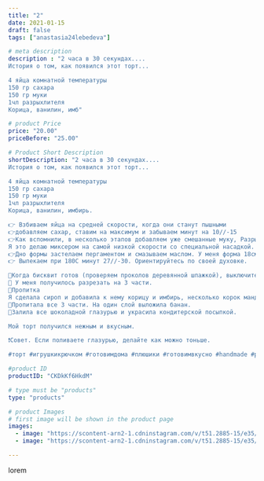 ```yaml
---
title: "2"
date: 2021-01-15
draft: false
tags: ["anastasia24lebedeva"]

# meta description
description : "2 часа в 30 секундах....
История о том, как появился этот торт... 

4 яйца комнатной температуры
150 гр сахара
150 гр муки
1чл разрыхлителя
Корица, ванилин, имб"

# product Price
price: "20.00"
priceBefore: "25.00"

# Product Short Description
shortDescription: "2 часа в 30 секундах....
История о том, как появился этот торт... 

4 яйца комнатной температуры
150 гр сахара
150 гр муки
1чл разрыхлителя
Корица, ванилин, имбирь.

👉 Взбиваем яйца на средней скорости, когда они станут пышными 
👉добавляем сахар, ставим на максимум и забываем минут на 10//-15 
👉Как вспомнили, в несколько этапов добавляем уже смешанные муку, Разрыхлитель и специи(если хотите с ними) 
Я это делаю миксером на самой низкой скорости со специальной насадкой. Можно это делать силиконовой лопаткой, выбирайте сами. 
👉Дно формы застелаем пергаментом и смазываем маслом. У меня форма 18см
👉 Выпекаем при 180С минут 27//-30. Ориентируйтесь по своей духовке. 

🌠Когда бисквит готов (проверяем проколов деревянной шпажкой), выключите духовку, откройте дверцу, и пусть постоит так ещё пару минут. Затем дайте отдохнуть до полного остывания на столе, и только потом вынимайте из формы. 
🌠 У меня получилось разрезать на 3 части. 
💜Пропитка
Я сделала сироп и добавила к нему корицу и имбирь, несколько корок мандарина. 
🌠Пропитала все 3 части. На один слой выложила банан. 
🌠Залила все шоколадной глазурью и украсила кондитерской посыпкой. 

Мой торт получился нежным и вкусным. 

❗Совет. Если поливаете глазурью, делайте как можно тоньше. 

#торт #игрушкикрючком #готовимдома #плюшики #готовимвкусно #handmade #рецептыотнасти #рецептынакаждыйдень #вязаныеигрушки #зефирныеигрушки #пряжа #игрушкидетям #шоколадныйторт"

#product ID
productID: "CKDkKf6HkdM"

# type must be "products"
type: "products"

# product Images
# first image will be shown in the product page
images:
  - image: "https://scontent-arn2-1.cdninstagram.com/v/t51.2885-15/e35/139349995_336010100797530_8998337604070502247_n.jpg?_nc_ht=scontent-arn2-1.cdninstagram.com&_nc_cat=106&_nc_ohc=_1O5e1fsM64AX8VPcVv&se=7&tp=1&oh=cd3189a3b41ab575246fda73892a1610&oe=605B42B0&ig_cache_key=MjQ4Njk5MDQ2Njc2MTgyMDUzMw%3D%3D.2"
  - image: "https://scontent-arn2-1.cdninstagram.com/v/t51.2885-15/e35/139646972_239707904228013_351051289253454850_n.jpg?_nc_ht=scontent-arn2-1.cdninstagram.com&_nc_cat=109&_nc_ohc=NGjnnEdeuTMAX9fCI9L&se=7&tp=1&oh=06743740343518f24b3594f8c0988b1a&oe=605B6A03&ig_cache_key=MjQ4Njk5MDQ2Njg3OTA2MzgwMg%3D%3D.2"

---
```

lorem
